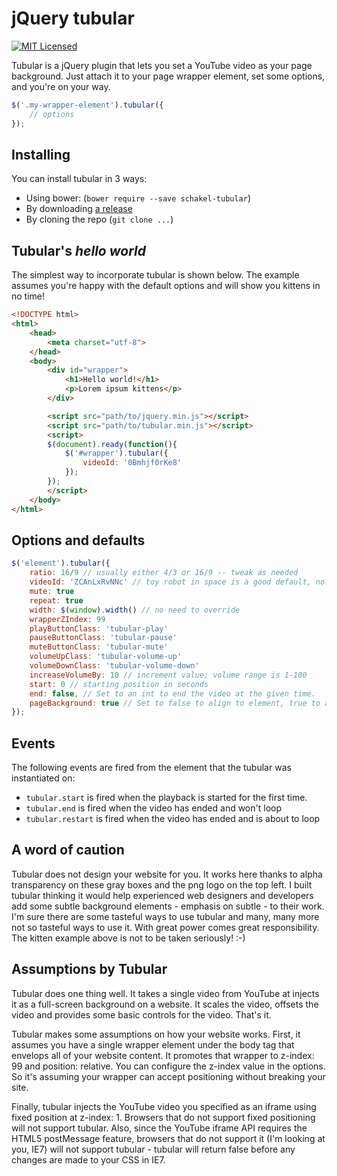 # jQuery tubular
[![MIT Licensed][ico-license]][license]

Tubular is a jQuery plugin that lets you set a YouTube video as your page
background.  Just attach it to your page wrapper element, set some options, and
you're on your way.

```js
$('.my-wrapper-element').tubular({
    // options
});
```

## Installing

You can install tubular in 3 ways:

 - Using bower: (`bower require --save schakel-tubular`)
 - By downloading [a release][releases]
 - By cloning the repo (`git clone ...`)

## Tubular's *hello world*

The simplest way to incorporate tubular is shown below. The example assumes
you're happy with the default options and will show you kittens in no time!

```html
<!DOCTYPE html>
<html>
    <head>
        <meta charset="utf-8">
    </head>
    <body>
        <div id="wrapper">
            <h1>Hello world!</h1>
            <p>Lorem ipsum kittens</p>
        </div>

        <script src="path/to/jquery.min.js"></script>
        <script src="path/to/tubular.min.js"></script>
        <script>
        $(document).ready(function(){
            $('#wrapper').tubular({
                videoId: '0Bmhjf0rKe8'
            });
        });
        </script>
    </body>
</html>
```


## Options and defaults
```js
$('element').tubular({
    ratio: 16/9 // usually either 4/3 or 16/9 -- tweak as needed
    videoId: 'ZCAnLxRvNNc' // toy robot in space is a good default, no?
    mute: true
    repeat: true
    width: $(window).width() // no need to override
    wrapperZIndex: 99
    playButtonClass: 'tubular-play'
    pauseButtonClass: 'tubular-pause'
    muteButtonClass: 'tubular-mute'
    volumeUpClass: 'tubular-volume-up'
    volumeDownClass: 'tubular-volume-down'
    increaseVolumeBy: 10 // increment value; volume range is 1-100
    start: 0 // starting position in seconds
    end: false, // Set to an int to end the video at the given time.
    pageBackground: true // Set to false to align to element, true to align to body.
});
```

## Events

The following events are fired from the element that the tubular was
instantiated on:

 - `tubular.start` is fired when the playback is started for the first time.
 - `tubular.end` is fired when the video has ended and won't loop
 - `tubular.restart` is fired when the video has ended and is about to loop

## A word of caution
Tubular does not design your website for you. It works here thanks to alpha
transparency on these gray boxes and the png logo on the top left. I built
tubular thinking it would help experienced web designers and developers add
some subtle background elements - emphasis on subtle - to their work. I'm sure
there are some tasteful ways to use tubular and many, many more not so tasteful
ways to use it. With great power comes great responsibility. The kitten example
above is not to be taken seriously! :-)

## Assumptions by Tubular
Tubular does one thing well. It takes a single video from YouTube at injects it
as a full-screen background on a website. It scales the video, offsets the
video and provides some basic controls for the video.  That's it.

Tubular makes some assumptions on how your website works. First, it assumes you
have a single wrapper element under the body tag that envelops all of your
website content. It promotes that wrapper to z-index: 99 and position:
relative. You can configure the z-index value in the options. So it's assuming
your wrapper can accept positioning without breaking your site.

Finally, tubular injects the YouTube video you specified as an iframe using
fixed position at z-index: 1.  Browsers that do not support fixed positioning
will not support tubular. Also, since the YouTube iframe API requires the HTML5
postMessage feature, browsers that do not support it (I'm looking at you, IE7)
will not support tubular - tubular will return false before any changes are
made to your CSS in IE7.

[license]: LICENSE
[ico-license]: http://img.shields.io/github/license/schakelmarketeers/tubular.svg?style=flat
[releases]: https://github.com/SchakelMarketeers/tubular/releases

